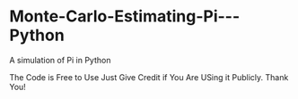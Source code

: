 # Monte-Carlo-Estimating-Pi---Python
A simulation of Pi in Python

The Code is Free to Use Just Give Credit if You Are USing it Publicly. Thank You!
